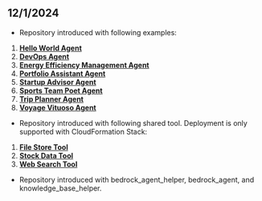 ## 12/1/2024

- Repository introduced with following examples:
1. **[Hello World Agent](/src/examples/amazon-bedrock-multi-agent-collaboration/00_hello_world_agent/)**
2. **[DevOps Agent](/src/examples/amazon-bedrock-multi-agent-collaboration/devops_agent/)**
3. **[Energy Efficiency Management Agent](/src/examples/amazon-bedrock-multi-agent-collaboration/energy_efficiency_management_agent/)**
4. **[Portfolio Assistant Agent](/src/examples/amazon-bedrock-multi-agent-collaboration/portfolio_assistant_agent/)** 
5. **[Startup Advisor Agent](/src/examples/amazon-bedrock-multi-agent-collaboration/startup_advisor_agent/)** 
6. **[Sports Team Poet Agent](/src/examples/amazon-bedrock-multi-agent-collaboration/team_poems_agent/)** 
7. **[Trip Planner Agent](/src/examples/amazon-bedrock-multi-agent-collaboration/trip_planner_agent/)** 
8. **[Voyage Vituoso Agent](/src/examples/amazon-bedrock-multi-agent-collaboration/voyage_virtuoso_agent/)** 

- Repository introduced with following shared tool. Deployment is only supported with CloudFormation Stack:

1. **[File Store Tool](/src/shared/file_store/)**
2. **[Stock Data Tool](/src/shared/stock_data/)**
3. **[Web Search Tool](/src/shared/web_search/)**

- Repository introduced with bedrock_agent_helper, bedrock_agent, and knowledge_base_helper.